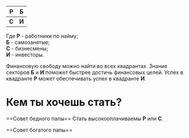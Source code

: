 | **Р**   | **Б**   |
| --- | --- |
| **С**   | **И**   | 
Где **Р** - работники по найму;  
**Б** - самозанятые;  
**С** - бизнесмены;  
**И** - инвесторы.

Финансовую свободу можно найти во всех квадрантах. Знание секторов **Б** и **И** поможет быстрее достичь финансовых целей. Успех в квадранте **Р** может обеспечивать успех в квадранте **И**.

# Кем ты хочешь стать?
==Совет бедного папы==
Стать высокооплачиваемы **Р** или **С**.

==Совет богатого папы==
